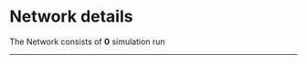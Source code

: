# Network details
The Network consists of **0**                            simulation run
_______________________________________________________________________________
